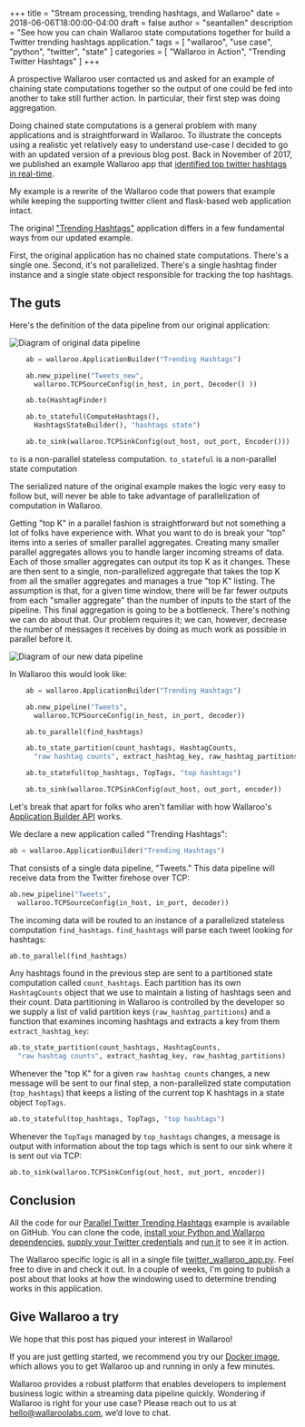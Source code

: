 +++
title = "Stream processing, trending hashtags, and Wallaroo"
date = 2018-06-06T18:00:00-04:00
draft = false
author = "seantallen"
description = "See how you can chain Wallaroo state computations together for build a Twitter trending hashtags application."
tags = [
    "wallaroo",
    "use case",
    "python",
    "twitter",
    "state"
]
categories = [
    "Wallaroo in Action", 
    "Trending Twitter Hashtags"
]
+++


A prospective Wallaroo user contacted us and asked for an example of chaining state computations together so the output of one could be fed into another to take still further action. In particular, their first step was doing aggregation.

Doing chained state computations is a general problem with many applications and is straightforward in Wallaroo. To illustrate the concepts using a realistic yet relatively easy to understand use-case I decided to go with an updated version of a previous blog post. Back in November of 2017, we published an example Wallaroo app that [identified top twitter hashtags in real-time](https://blog.wallaroolabs.com/2017/11/identifying-trending-twitter-hashtags-in-real-time-with-wallaroo/).

My example is a rewrite of the Wallaroo code that powers that example while keeping the supporting twitter client and flask-based web application intact. 

The original ["Trending Hashtags"](https://github.com/WallarooLabs/wallaroo_blog_examples/tree/master/twitter-trending-hashtags) application differs in a few fundamental ways from our updated example.

First, the original application has no chained state computations. There's a single one. Second, it's not parallelized. There's a single hashtag finder instance and a single state object responsible for tracking the top hashtags.

## The guts

Here's the definition of the data pipeline from our original application:

![Diagram of original data pipeline](/images/post/twitter-trending-hashtags-pt1/old-pipeline.png)

```python
    ab = wallaroo.ApplicationBuilder("Trending Hashtags")

    ab.new_pipeline("Tweets_new", 
      wallaroo.TCPSourceConfig(in_host, in_port, Decoder() ))

    ab.to(HashtagFinder)

    ab.to_stateful(ComputeHashtags(), 
      HashtagsStateBuilder(), "hashtags state")

    ab.to_sink(wallaroo.TCPSinkConfig(out_host, out_port, Encoder()))
```

`to` is a non-parallel stateless computation.
`to_stateful` is a non-parallel state computation

The serialized nature of the original example makes the logic very easy to follow but, will never be able to take advantage of parallelization of computation in Wallaroo.

Getting "top K" in a parallel fashion is straightforward but not something a lot of folks have experience with. What you want to do is break your "top" items into a series of smaller parallel aggregates. Creating many smaller parallel aggregates allows you to handle larger incoming streams of data. Each of those smaller aggregates can output its top K as it changes. These are then sent to a single, non-parallelized aggregate that takes the top K from all the smaller aggregates and manages a true "top K" listing. The assumption is that, for a given time window, there will be far fewer outputs from each "smaller aggregate" than the number of inputs to the start of the pipeline. This final aggregation is going to be a bottleneck. There's nothing we can do about that. Our problem requires it; we can, however, decrease the number of messages it receives by doing as much work as possible in parallel before it.

![Diagram of our new data pipeline](/images/post/twitter-trending-hashtags-pt1/new-pipeline.png)

In Wallaroo this would look like:

```python
    ab = wallaroo.ApplicationBuilder("Trending Hashtags")

    ab.new_pipeline("Tweets", 
      wallaroo.TCPSourceConfig(in_host, in_port, decoder))

    ab.to_parallel(find_hashtags)

    ab.to_state_partition(count_hashtags, HashtagCounts, 
      "raw hashtag counts", extract_hashtag_key, raw_hashtag_partitions)

    ab.to_stateful(top_hashtags, TopTags, "top hashtags")

    ab.to_sink(wallaroo.TCPSinkConfig(out_host, out_port, encoder))
 ``` 
 
 Let's break that apart for folks who aren't familiar with how Wallaroo's [Application Builder API](https://docs.wallaroolabs.com/book/python/api.html#applicationbuilder) works.
 
We declare a new application called "Trending Hashtags":

```python
ab = wallaroo.ApplicationBuilder("Trending Hashtags")
```

That consists of a single data pipeline, "Tweets." This data pipeline will receive data from the Twitter firehose over TCP:

```python
ab.new_pipeline("Tweets", 
  wallaroo.TCPSourceConfig(in_host, in_port, decoder))
```

The incoming data will be routed to an instance of a parallelized stateless computation `find_hashtags`. `find_hashtags` will parse each tweet looking for hashtags:
 
```python
ab.to_parallel(find_hashtags)
```

Any hashtags found in the previous step are sent to a partitioned state computation called `count_hashtags`. Each partition has its own `HashtagCounts` object that we use to maintain a listing of hashtags seen and their count. Data partitioning in Wallaroo is controlled by the developer so we supply a list of valid partition keys (`raw_hashtag_partitions`) and a function that examines incoming hashtags and extracts a key from them `extract_hashtag_key`:

```python
ab.to_state_partition(count_hashtags, HashtagCounts, 
  "raw hashtag counts", extract_hashtag_key, raw_hashtag_partitions)
```

Whenever the "top K" for a given `raw hashtag counts` changes, a new message will be sent to our final step, a non-parallelized state computation (`top_hashtags`) that keeps a listing of the current top K hashtags in a state object `TopTags`. 

```python
ab.to_stateful(top_hashtags, TopTags, "top hashtags")
```

Whenever the `TopTags` managed by `top_hashtags` changes, a message is output with information about the top tags which is sent to our sink where it is sent out via TCP:

```python
ab.to_sink(wallaroo.TCPSinkConfig(out_host, out_port, encoder))
```

## Conclusion

All the code for our [Parallel Twitter Trending Hashtags](https://github.com/WallarooLabs/wallaroo_blog_examples/tree/master/parallel-twitter-trending-hashtags) example is available on GitHub. You can clone the code, [install your Python and Wallaroo dependencies](https://github.com/WallarooLabs/wallaroo_blog_examples/tree/master/parallel-twitter-trending-hashtags#installation), [supply your Twitter credentials](https://github.com/WallarooLabs/wallaroo_blog_examples/tree/master/parallel-twitter-trending-hashtags#configuration) and [run it](https://github.com/WallarooLabs/wallaroo_blog_examples/tree/master/parallel-twitter-trending-hashtags#running-instructions) to see it in action. 

The Wallaroo specific logic is all in a single file [twitter_wallaroo_app.py](https://github.com/WallarooLabs/wallaroo_blog_examples/blob/master/parallel-twitter-trending-hashtags/twitter_wallaroo_app.py). Feel free to dive in and check it out. In a couple of weeks, I'm going to publish a post about that looks at how the windowing used to determine trending works in this application.

## Give Wallaroo a try

We hope that this post has piqued your interest in Wallaroo!

If you are just getting started, we recommend you try our [Docker image](https://docs.wallaroolabs.com/book/getting-started/docker-setup.html), which allows you to get Wallaroo up and running in only a few minutes.

Wallaroo provides a robust platform that enables developers to implement business logic within a streaming data pipeline quickly. Wondering if Wallaroo is right for your use case? Please reach out to us at [hello@wallaroolabs.com](mailto:hello@wallaroolabs.com), we’d love to chat.
